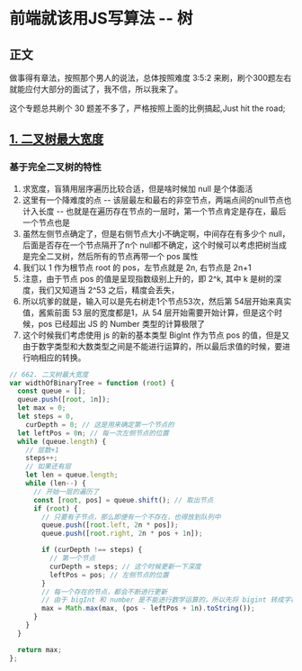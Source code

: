 <!--
 * @Author: your name
 * @Date: 2021-07-31 09:23:01
 * @LastEditTime: 2021-07-31 11:29:23
 * @LastEditors: Please set LastEditors
 * @Description: In User Settings Edit
 * @FilePath: /LeetCode-FE-Javascript/Code/基础篇/3.树/README.md
-->

# 前端就该用JS写算法 -- 树


## 正文

做事得有章法，按照那个男人的说法，总体按照难度 3:5:2 来刷，刷个300题左右就能应付大部分的面试了，我不信，所以我来了。

这个专题总共刷个 30 题差不多了，严格按照上面的比例搞起,Just hit the road;















## [1. 二叉树最大宽度](https://leetcode-cn.com/problems/maximum-width-of-binary-tree/solution/wan-quan-er-cha-shu-ji-lu-jie-dian-xia-b-hcsg/)

### 基于完全二叉树的特性
1. 求宽度，盲猜用层序遍历比较合适，但是啥时候加 null 是个体面活
2. 这里有一个降难度的点 -- 该层最左和最右的非空节点，两端点间的null节点也计入长度 -- 也就是在遍历存在节点的一层时，第一个节点肯定是存在，最后一个节点也是
3. 虽然左侧节点确定了，但是右侧节点大小不确定啊，中间存在有多少个 null，后面是否存在一个节点隔开了n个 null都不确定，这个时候可以考虑把树当成是完全二叉树，然后所有的节点再带一个 pos 属性
4. 我们以 1 作为根节点 root 的 pos，左节点就是 2n, 右节点是 2n+1
5. 注意，由于节点 pos 的值是呈现指数级别上升的，即 2^k, 其中 k 是树的深度，我们又知道当 2^53 之后，精度会丢失，
6. 所以坑爹的就是，输入可以是先右树走1个节点53次，然后第 54层开始来真实值，酱紫前面 53 层的宽度都是1，从 54 层开始需要开始计算，但是这个时候，pos 已经超出 JS 的 Number 类型的计算极限了
6. 这个时候我们考虑使用 js 的新的基本类型 BigInt 作为节点 pos 的值，但是又由于数字类型和大数类型之间是不能进行运算的，所以最后求值的时候，要进行响相应的转换。

```javascript
// 662. 二叉树最大宽度
var widthOfBinaryTree = function (root) {
  const queue = [];
  queue.push([root, 1n]);
  let max = 0;
  let steps = 0,
    curDepth = 0; // 这是用来确定第一个节点的
  let leftPos = 0n; // 每一次左侧节点的位置
  while (queue.length) {
    // 层数+1
    steps++;
    // 如果还有层
    let len = queue.length;
    while (len--) {
      // 开始一层的遍历了
      const [root, pos] = queue.shift(); // 取出节点
      if (root) {
        // 只要有子节点，那么即便有一个不存在，也得放到队列中
        queue.push([root.left, 2n * pos]);
        queue.push([root.right, 2n * pos + 1n]);

        if (curDepth !== steps) {
          // 第一个节点
          curDepth = steps; // 这个时候更新一下深度
          leftPos = pos; // 左侧节点的位置
        }
        // 每一个存在的节点，都会不断进行更新
        // 由于 bigInt 和 number 是不能进行数学运算的，所以先将 bigint 转成字符串类型，然后隐式转成数字，然后进行比较
        max = Math.max(max, (pos - leftPos + 1n).toString());
      }
    }
  }

  return max;
};

```